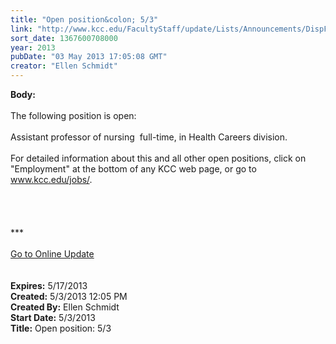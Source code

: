 ```yaml
---
title: "Open position&colon; 5/3"
link: "http://www.kcc.edu/FacultyStaff/update/Lists/Announcements/DispForm.aspx?ID=1104"
sort_date: 1367600708000
year: 2013
pubDate: "03 May 2013 17:05:08 GMT"
creator: "Ellen Schmidt"
---
```


<div><b>Body:</b> <div class="ExternalClassC0175B4C017545C2857F343AF3DDD947"><div><br />The following position is open: <br /> <br />Assistant professor of nursing  full-time, in Health Careers division.</div>
<div><br />For detailed information about this and all other open positions, click on &quot;Employment&quot; at the bottom of any KCC web page, or go to <a href="/jobs">www.kcc.edu/jobs/</a>.<br /> </div>
<div> </div>
<div>
<div> </div>
<div> </div>
<div>
<div>***</div>
<div> </div>
<div><a href="/FacultyStaff/update/Pages/dailyupdate.aspx">Go to Online Update</a></div>
<div> </div>
<div> </div></div></div></div></div>
<div><b>Expires:</b> 5/17/2013</div>
<div><b>Created:</b> 5/3/2013 12:05 PM</div>
<div><b>Created By:</b> Ellen Schmidt</div>
<div><b>Start Date:</b> 5/3/2013</div>
<div><b>Title:</b> Open position: 5/3</div>

